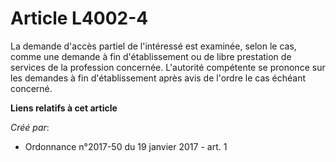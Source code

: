 # Article L4002-4

La demande d'accès partiel de l'intéressé est examinée, selon le cas, comme une demande à fin d'établissement ou de libre
prestation de services de la profession concernée. L'autorité compétente se prononce sur les demandes à fin d'établissement
après avis de l'ordre le cas échéant concerné.

**Liens relatifs à cet article**

_Créé par_:

  - Ordonnance n°2017-50 du 19 janvier 2017 - art. 1
